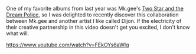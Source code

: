 One of my favorite albums from last year was Mk.gee's [Two Star and the Dream Police](https://mkgee.bandcamp.com/album/two-star-the-dream-police-2), so I was delighted to recently discover this collaboration between Mk.gee and another artist I like called Dijon. If the electricity of their creative partnership in this video doesn't get you excited, I don't know what will.

https://www.youtube.com/watch?v=FEkOYs6aWIg